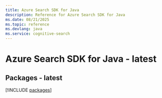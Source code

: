 ```yaml
---
title: Azure Search SDK for Java
description: Reference for Azure Search SDK for Java
ms.date: 08/21/2025
ms.topic: reference
ms.devlang: java
ms.service: cognitive-search
---
```

# Azure Search SDK for Java - latest
## Packages - latest
[!INCLUDE [packages](search-index.md)]